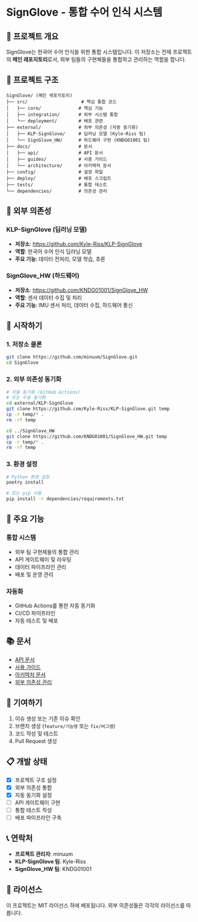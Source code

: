 # SignGlove - 통합 수어 인식 시스템

## 🎯 **프로젝트 개요**

SignGlove는 한국어 수어 인식을 위한 통합 시스템입니다. 이 저장소는 전체 프로젝트의 **메인 레포지토리**로서, 외부 팀들의 구현체들을 통합하고 관리하는 역할을 합니다.

## 📁 **프로젝트 구조**

```
SignGlove/ (메인 레포지토리)
├── src/                    # 핵심 통합 코드
│   ├── core/              # 핵심 기능
│   ├── integration/       # 외부 시스템 통합
│   └── deployment/        # 배포 관련
├── external/              # 외부 의존성 (자동 동기화)
│   ├── KLP-SignGlove/     # 딥러닝 모델 (Kyle-Riss 팀)
│   └── SignGlove_HW/      # 하드웨어 구현 (KNDG01001 팀)
├── docs/                  # 문서
│   ├── api/               # API 문서
│   ├── guides/            # 사용 가이드
│   └── architecture/      # 아키텍처 문서
├── config/                # 설정 파일
├── deploy/                # 배포 스크립트
├── tests/                 # 통합 테스트
└── dependencies/          # 의존성 관리
```

## 🔗 **외부 의존성**

### KLP-SignGlove (딥러닝 모델)
- **저장소**: https://github.com/Kyle-Riss/KLP-SignGlove
- **역할**: 한국어 수어 인식 딥러닝 모델
- **주요 기능**: 데이터 전처리, 모델 학습, 추론

### SignGlove_HW (하드웨어)
- **저장소**: https://github.com/KNDG01001/SignGlove_HW
- **역할**: 센서 데이터 수집 및 처리
- **주요 기능**: IMU 센서 처리, 데이터 수집, 하드웨어 통신

## 🚀 **시작하기**

### 1. 저장소 클론
```bash
git clone https://github.com/minuum/SignGlove.git
cd SignGlove
```

### 2. 외부 의존성 동기화
```bash
# 자동 동기화 (GitHub Actions)
# 또는 수동 동기화
cd external/KLP-SignGlove
git clone https://github.com/Kyle-Riss/KLP-SignGlove.git temp
cp -r temp/* .
rm -rf temp

cd ../SignGlove_HW
git clone https://github.com/KNDG01001/SignGlove_HW.git temp
cp -r temp/* .
rm -rf temp
```

### 3. 환경 설정
```bash
# Python 환경 설정
poetry install

# 또는 pip 사용
pip install -r dependencies/requirements.txt
```

## 🔧 **주요 기능**

### 통합 시스템
- 외부 팀 구현체들의 통합 관리
- API 게이트웨이 및 라우팅
- 데이터 파이프라인 관리
- 배포 및 운영 관리

### 자동화
- GitHub Actions를 통한 자동 동기화
- CI/CD 파이프라인
- 자동 테스트 및 배포

## 📚 **문서**

- [API 문서](docs/api/)
- [사용 가이드](docs/guides/)
- [아키텍처 문서](docs/architecture/)
- [외부 의존성 관리](dependencies/external-repos.md)

## 🤝 **기여하기**

1. 이슈 생성 또는 기존 이슈 확인
2. 브랜치 생성 (`feature/기능명` 또는 `fix/버그명`)
3. 코드 작성 및 테스트
4. Pull Request 생성

## 📋 **개발 상태**

- [x] 프로젝트 구조 설정
- [x] 외부 의존성 통합
- [x] 자동 동기화 설정
- [ ] API 게이트웨이 구현
- [ ] 통합 테스트 작성
- [ ] 배포 파이프라인 구축

## 📞 **연락처**

- **프로젝트 관리자**: minuum
- **KLP-SignGlove 팀**: Kyle-Riss
- **SignGlove_HW 팀**: KNDG01001

## 📄 **라이선스**

이 프로젝트는 MIT 라이선스 하에 배포됩니다. 외부 의존성들은 각각의 라이선스를 따릅니다. 
